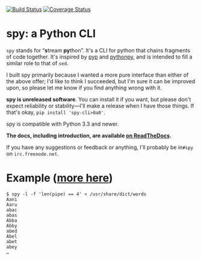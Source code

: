 [![Build Status](https://travis-ci.org/edk0/spy.svg?branch=master)](https://travis-ci.org/edk0/spy)
[![Coverage Status](https://img.shields.io/coveralls/edk0/spy.svg)](https://coveralls.io/r/edk0/spy?branch=master)

# spy: a Python CLI

`spy` stands for “<b>s</b>tream <b>py</b>thon”. It's a CLI for python that
chains fragments of code together. It's inspired by
[pyp](https://code.google.com/p/pyp/) and
[pythonpy](https://github.com/Russell91/pythonpy), and is intended to fill a
similar role to that of `sed`.

I built spy primarily because I wanted a more pure interface than either of the
above offer; I'd like to think I succeeded, but I'm sure it can be improved
upon, so please let me know if you find anything wrong with it.

**spy is unreleased software**. You can install it if you want, but please
don't expect reliability or stability—I'll make a release when I have those
things. If that's okay, `pip install 'spy-cli>0a0'`.

spy is compatible with Python 3.3 and newer.

**The docs, including introduction, are available
[on ReadTheDocs](https://spy.readthedocs.org/en/latest/).**

If you have any suggestions or feedback or anything, I'll probably be in`#spy`
on `irc.freenode.net`.

# Example ([more here](https://spy.readthedocs.org/en/latest/examples.html))

```console
$ spy -l -f 'len(pipe) == 4' < /usr/share/dict/words
Aani
Aaru
abac
abas
Abba
Abby
abed
Abel
abet
abey
…
```
